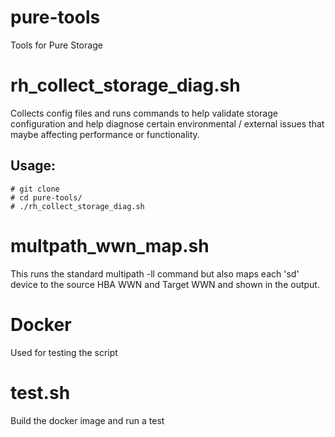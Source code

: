 # pure-tools
Tools for Pure Storage

# rh_collect_storage_diag.sh
Collects config files and runs commands to help validate storage configuration and help diagnose certain environmental / external issues that maybe affecting performance or functionality.


## Usage:
``` 
# git clone
# cd pure-tools/
# ./rh_collect_storage_diag.sh
```

# multpath_wwn_map.sh
This runs the standard multipath -ll command but also maps each 'sd' device to the source HBA WWN and Target WWN and shown in the output.

# Docker
Used for testing the script

# test.sh
Build the docker image and run a test
